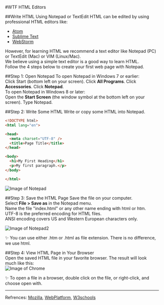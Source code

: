 #WTF HTML Editors

##Write HTML Using Notepad or TextEdit
HTML can be edited by using professional HTML editors like:
* [Atom]
* [Sublime Text]
* [WebStorm]

However, for learning HTML we recommend a text editor like Notepad (PC) or TextEdit (Mac) or VIM (Linux/Mac).  
We believe using a simple text editor is a good way to learn HTML.  
Follow the 4 steps below to create your first web page with Notepad.  

##Step 1: Open Notepad
To open Notepad in Windows 7 or earlier:  
Click Start (bottom left on your screen). Click **All Programs**. Click **Accessories**. Click **Notepad**.  
To open Notepad in Windows 8 or later:  
Open the **Start Screen** (the window symbol at the bottom left on your screen). Type Notepad.  

##Step 2: Write Some HTML
Write or copy some HTML into Notepad.

```html
<!DOCTYPE html>
<html lang="en">

<head>
  <meta charset="UTF-8" />
  <title>Page Title</title>
</head>

<body>
  <h1>My First Heading</h1>
  <p>My first paragraph.</p>
</body>

</html>
```
![Image of Notepad](http://www.w3schools.com/html/img_notepad.png)

##Step 3: Save the HTML Page
Save the file on your computer.  
Select **File > Save as** in the Notepad menu.  
Name the file "index.html" or any other name ending with html or htm.  
UTF-8 is the preferred encoding for HTML files.  
ANSI encoding covers US and Western European characters only.

![Image of Notepad2](http://www.w3schools.com/html/img_saveas.png)

:sparkles: You can use either .htm or .html as file extension. There is no difference, we use html.

##Step 4: View HTML Page in Your Browser  
Open the saved HTML file in your favorite browser. The result will look much like this:  
![Image of Chrome](http://www.w3schools.com/html/img_chrome.png)

:sparkles: To open a file in a browser, double click on the file, or right-click, and choose open with.

---
Refrences: [Mozilla], [WebPlatform], [W3schools]

[Atom]: http://atom.io/
[Sublime Text]: http://www.sublimetext.com/
[WebStorm]: http://www.jetbrains.com/webstorm/
[Mozilla]: http://developer.mozilla.org/en-US/docs/Web/HTML
[WebPlatform]: https://docs.webplatform.org/wiki/html
[W3schools]: http://www.w3schools.com/html/
